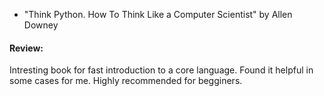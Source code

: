 - "Think Python. How To Think Like a Computer Scientist" by Allen Downey

#### Review: 
Intresting book for fast introduction to a core  language. Found it helpful in some cases for me. Highly recommended for begginers.
